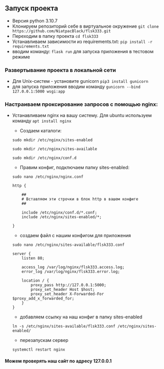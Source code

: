 ## Запуск проекта
* Версия python 3.10.7
* Клонируем репозиторий себе в виртуальное окружение `git clone https://github.com/NiatpacBlack/flsk333.git`
* Переходим в папку проекта `cd flsk333`
* Устанавливаем зависимости из requirements.txt: `pip install -r requirements.txt`
* вводим команду: `flask run` для запуска приложения в тестовом режиме
### Развертывание проекта в локальной сети
* Для Unix-систем - установите gunicorn `pip3 install gunicorn`
* для запуска приложения вводим команду `gunicorn --bind 127.0.0.1:5000 wsgi:app`
### Настраиваем проксирование запросов с помощью nginx:
  * Устанавливаем nginx на вашу систему. Для ubuntu используем команду `apt install nginx`
    * Создаем каталоги:
  
    `sudo mkdir /etc/nginx/sites-enabled`

    `sudo mkdir /etc/nginx/sites-available`

    `sudo mkdir /etc/nginx/conf.d`
    * Правим конфиг, подключаем папку sites-enabled:
    
    `sudo nano /etc/nginx/nginx.conf`

    ```
    http {
        
        ##
        # Вставляем эти строчки в блок http в вашем конфиге
        ##
    
        include /etc/nginx/conf.d/*.conf;
        include /etc/nginx/sites-enabled/*;
        
    }
    ```
    * создаем файл с нашим конфигом для приложения 
    
    `sudo nano /etc/nginx/sites-available/flsk333.conf`
    ```
    server {
        listen 80;

        access_log /var/log/nginx/flsk333.access.log;
        error_log /var/log/nginx/flsk333.error.log;

        location / {
            proxy_pass http://127.0.0.1:5000;
            proxy_set_header Host $host;
            proxy_set_header X-Forwarded-For $proxy_add_x_forwarded_for;
        }
    }    
    ```
    * добавляем ссылку на наш конфиг в папку sites-enabled
    
    `ln -s /etc/nginx/sites-available/flsk333.conf /etc/nginx/sites-enabled/`
    * перезапускам сервер

    `systemctl restart nginx`

#### Можем проверять наш сайт по адресу 127.0.0.1